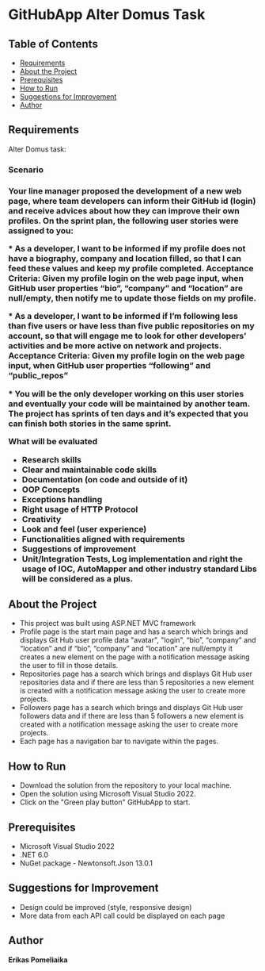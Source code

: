 # GitHubApp Alter Domus Task

## Table of Contents
* [Requirements](#requirements)
* [About the Project](#about-the-project)
* [Prerequisites](#prerequisites)
* [How to Run](#how-to-run)
* [Suggestions for Improvement](#suggestions-for-improvement)
* [Author](author)

## Requirements
Alter Domus task:

<h3>Scenario<h3>
<p>Your line manager proposed the development of a new web page, where team developers can
inform their GitHub id (login) and receive advices about how they can improve their own profiles.
On the sprint plan, the following user stories were assigned to you:</p>

<p>* As a developer, I want to be informed if my profile does not have a biography, company and
location filled, so that I can feed these values and keep my profile completed.
Acceptance Criteria: Given my profile login on the web page input, when GitHub user
properties “bio”, “company” and “location” are null/empty, then notify me to update those
fields on my profile.</p>

<p>* As a developer, I want to be informed if I’m following less than five users or have less than
five public repositories on my account, so that will engage me to look for other developers’
activities and be more active on network and projects.
Acceptance Criteria: Given my profile login on the web page input, when GitHub user
properties “following” and “public_repos”</p>

<p>* You will be the only developer working on this user stories and eventually your code will be
maintained by another team. The project has sprints of ten days and it’s expected that you can finish
both stories in the same sprint.</p>
  
  What will be evaluated
* Research skills
* Clear and maintainable code skills
* Documentation (on code and outside of it)
* OOP Concepts
* Exceptions handling
* Right usage of HTTP Protocol
* Creativity
* Look and feel (user experience)
* Functionalities aligned with requirements
* Suggestions of improvement
* Unit/Integration Tests, Log implementation and right the usage of IOC, AutoMapper and
other industry standard Libs will be considered as a plus.
  
## About the Project
- This project was built using ASP.NET MVC framework
- Profile page is the start main page and has a search which brings and displays Git Hub user profile data "avatar", "login", “bio”, “company” and “location” and if “bio”, “company” and “location” are null/empty it creates a new element on the page with a notification message asking the user to fill in those details.
- Repositories page has a search which brings and displays Git Hub user repositories data and if there are less than 5 repositories a new element is created with a notification message asking the user to create more projects.
- Followers page has a search which brings and displays Git Hub user followers data and if there are less than 5 followers a new element is created with a notification message asking the user to create more projects.
- Each page has a navigation bar to navigate within the pages.

## How to Run

- Download the solution from the repository to your local machine.
- Open the solution using Microsoft Visual Studio 2022.
- Click on the "Green play button" GitHubApp to start.

## Prerequisites
* Microsoft Visual Studio 2022
* .NET 6.0
* NuGet package - Newtonsoft.Json 13.0.1

## Suggestions for Improvement

- Design could be improved (style, responsive design)
- More data from each API call could be displayed on each page

## Author

<strong>Erikas Pomeliaika</strong>
